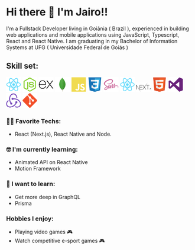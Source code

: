 # Hi there 👋 I'm Jairo!!

I'm a Fullstack Developer living in Goiânia ( Brazil ), experienced in building web applications and mobile applications using JavaScript, Typescript, React and React Native. I am graduating in my Bachelor of Information Systems at UFG ( Universidade Federal de Goiás )

## Skill set:

<p align="left">
<img src="https://raw.githubusercontent.com/jjairojr/jjairojr/main/assets/react-original.svg" height="auto" width="40">

<img src="https://raw.githubusercontent.com/jjairojr/jjairojr/main/assets/nodejs-original.svg" height="auto" width="40">

<img src="https://raw.githubusercontent.com/jjairojr/jjairojr/main/assets/express-original.svg" height="auto" width="40">

<img src="https://raw.githubusercontent.com/jjairojr/jjairojr/main/assets/mongodb-original.svg" height="auto" width="40">

<img src="https://raw.githubusercontent.com/jjairojr/jjairojr/main/assets/javascript-plain.svg" height="auto" width="40">

<img src="https://raw.githubusercontent.com/jjairojr/jjairojr/main/assets/css3-original.svg" height="auto" width="40">

<img src="https://raw.githubusercontent.com/jjairojr/jjairojr/main/assets/sass-original.svg" height="auto" width="40">

<img src="https://raw.githubusercontent.com/jjairojr/jjairojr/main/assets/react-original.svg" height="auto" width="40">

<img src="https://raw.githubusercontent.com/jjairojr/jjairojr/main/assets/next-js-original.svg" height="auto" width="40">

<img src="https://raw.githubusercontent.com/jjairojr/jjairojr/main/assets/html5-original.svg" height="auto" width="40">

<img src="https://raw.githubusercontent.com/jjairojr/jjairojr/main/assets/visualstudio-plain.svg" height="auto" width="40">

<img src="https://raw.githubusercontent.com/jjairojr/jjairojr/main/assets/redux-original.svg" height="auto" width="40">

<img src="https://raw.githubusercontent.com/jjairojr/jjairojr/main/assets/git-original.svg" height="auto" width="40">
</p>

### :technologist: Favorite Techs:

- React (Next.js), React Native and Node.

### :nerd_face: I'm currently learning:

- Animated API on React Native
- Motion Framework

### :thinking: I want to learn:


- Get more deep in GraphQL
- Prisma

### Hobbies I enjoy:

- Playing video games :video_game:
- Watch competitive e-sport games :video_game:

